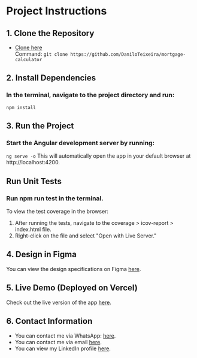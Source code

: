 # Project Instructions

## 1. Clone the Repository
- [Clone here](https://github.com/DaniloTeixeira/mortgage-calculator) <br/>
Command: `git clone https://github.com/DaniloTeixeira/mortgage-calculator`

## 2. Install Dependencies
### In the terminal, navigate to the project directory and run:
`npm install`

## 3. Run the Project
### Start the Angular development server by running:
`ng serve -o`
This will automatically open the app in your default browser at http://localhost:4200.

## Run Unit Tests
### Run npm run test in the terminal.

To view the test coverage in the browser:
1. After running the tests, navigate to the coverage > icov-report > index.html file.
2. Right-click on the file and select "Open with Live Server."

## 4. Design in Figma
You can view the design specifications on Figma [here](https://www.figma.com/design/5w8L063gBSy1OaxTQ8x3AL/Design-Challenges?node-id=4274-364).

## 5. Live Demo (Deployed on Vercel)
Check out the live version of the app [here](https://mortgage-calculator-dusky.vercel.app/home).

## 6. Contact Information
- You can contact me via WhatsApp: [here](https://wa.me/5511964160074).
- You can contact me via email [here](mailto:danilo.rt@outlook.com).
- You can view my LinkedIn profile [here](https://www.linkedin.com/in/danilorodriguesteixeira/).